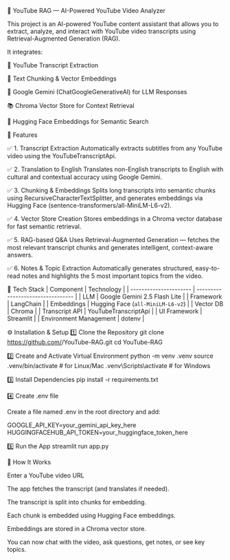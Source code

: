 🧠 YouTube RAG — AI-Powered YouTube Video Analyzer

This project is an AI-powered YouTube content assistant that allows you to extract, analyze, and interact with YouTube video transcripts using Retrieval-Augmented Generation (RAG).

It integrates:

🎥 YouTube Transcript Extraction

🧩 Text Chunking & Vector Embeddings

💬 Google Gemini (ChatGoogleGenerativeAI) for LLM Responses

📚 Chroma Vector Store for Context Retrieval

🤗 Hugging Face Embeddings for Semantic Search

🚀 Features

✅ 1. Transcript Extraction
Automatically extracts subtitles from any YouTube video using the YouTubeTranscriptApi.

✅ 2. Translation to English
Translates non-English transcripts to English with cultural and contextual accuracy using Google Gemini.

✅ 3. Chunking & Embeddings
Splits long transcripts into semantic chunks using RecursiveCharacterTextSplitter,
and generates embeddings via Hugging Face (sentence-transformers/all-MiniLM-L6-v2).

✅ 4. Vector Store Creation
Stores embeddings in a Chroma vector database for fast semantic retrieval.

✅ 5. RAG-based Q&A
Uses Retrieval-Augmented Generation — fetches the most relevant transcript chunks and generates intelligent, context-aware answers.

✅ 6. Notes & Topic Extraction
Automatically generates structured, easy-to-read notes and highlights the 5 most important topics from the video.

🧠 Tech Stack
| Component              | Technology                        |
| ---------------------- | --------------------------------- |
| LLM                    | Google Gemini 2.5 Flash Lite      |
| Framework              | LangChain                         |
| Embeddings             | Hugging Face (`all-MiniLM-L6-v2`) |
| Vector DB              | Chroma                            |
| Transcript API         | YouTubeTranscriptApi              |
| UI Framework           | Streamlit                         |
| Environment Management | dotenv                            |

⚙️ Installation & Setup
1️⃣ Clone the Repository
git clone https://github.com/<your-username>/YouTube-RAG.git
cd YouTube-RAG

2️⃣ Create and Activate Virtual Environment
python -m venv .venv
source .venv/bin/activate       # for Linux/Mac
.venv\Scripts\activate          # for Windows

3️⃣ Install Dependencies
pip install -r requirements.txt

4️⃣ Create .env file

Create a file named .env in the root directory and add:

GOOGLE_API_KEY=your_gemini_api_key_here
HUGGINGFACEHUB_API_TOKEN=your_huggingface_token_here

5️⃣ Run the App
streamlit run app.py

🧠 How It Works

Enter a YouTube video URL

The app fetches the transcript (and translates if needed).

The transcript is split into chunks for embedding.

Each chunk is embedded using Hugging Face embeddings.

Embeddings are stored in a Chroma vector store.

You can now chat with the video, ask questions, get notes, or see key topics.
